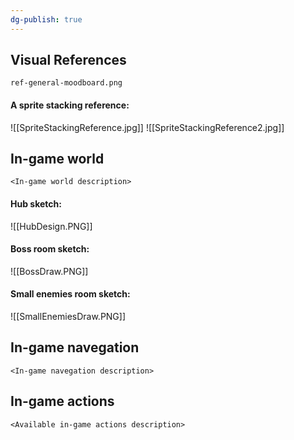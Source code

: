 ```yaml
---
dg-publish: true
---
```

## Visual References
`ref-general-moodboard.png`
#### A sprite stacking reference:
![[SpriteStackingReference.jpg]]
![[SpriteStackingReference2.jpg]]
## In-game world
`<In-game world description>`
#### Hub sketch:
![[HubDesign.PNG]]
#### Boss room sketch:
![[BossDraw.PNG]]
#### Small enemies room sketch:
![[SmallEnemiesDraw.PNG]]

## In-game navegation
`<In-game navegation description>`

## In-game actions
`<Available in-game actions description>`
